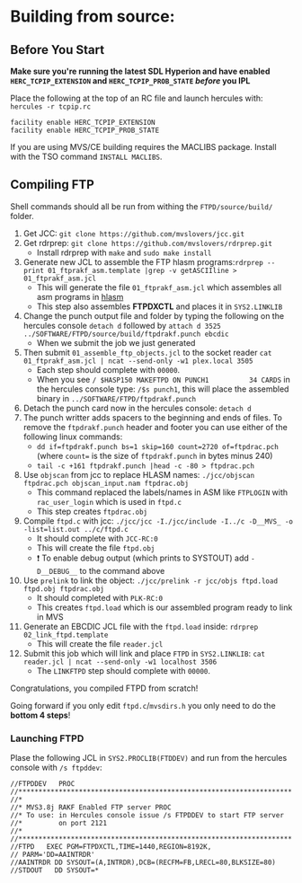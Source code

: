 # Building from source:

## Before You Start

**Make sure you're running the latest SDL Hyperion and have enabled `HERC_TCPIP_EXTENSION` and `HERC_TCPIP_PROB_STATE` *before* you IPL**

Place the following at the top of an RC file and launch hercules with: `hercules -r tcpip.rc`

```
facility enable HERC_TCPIP_EXTENSION
facility enable HERC_TCPIP_PROB_STATE
```

If you are using MVS/CE building requires the MACLIBS package. Install with the TSO command `INSTALL MACLIBS`.

## Compiling FTP

Shell commands should all be run from withing the `FTPD/source/build/` folder.

1) Get JCC: `git clone https://github.com/mvslovers/jcc.git`
2) Get rdrprep: `git clone https://github.com/mvslovers/rdrprep.git`
    - Install rdrprep with `make` and `sudo make install`
3) Generate new JCL to assemble the FTP hlasm programs:`rdrprep --print 01_ftprakf_asm.template |grep -v getASCIIline > 01_ftprakf_asm.jcl`
    - This will generate the file `01_ftprakf_asm.jcl` which assembles all asm programs in [hlasm](../hlasm)
    - This step also assembles **FTPDXCTL** and places it in `SYS2.LINKLIB`
4) Change the punch output file and folder by typing the following on the hercules console `detach d` followed by `attach d 3525 ../SOFTWARE/FTPD/source/build/ftpdrakf.punch ebcdic`
    - When we submit the job we just generated
5) Then submit `01_assemble_ftp_objects.jcl` to the socket reader `cat 01_ftprakf_asm.jcl | ncat --send-only -w1 plex.local 3505`
    - Each step should complete with `00000`.
    - When you see `/ $HASP150 MAKEFTPD ON PUNCH1          34 CARDS` in the hercules console type: `/$s punch1`, this will place the assembled binary in `../SOFTWARE/FTPD/ftpdrakf.punch`
6) Detach the punch card now in the hercules console: `detach d`
7) The punch writter adds spacers to the beginning and ends of files. To remove the `ftpdrakf.punch` header and footer you can use either of the following linux commands:
    - `dd if=ftpdrakf.punch bs=1 skip=160 count=2720 of=ftpdrac.pch` (where `count=` is the size of `ftpdrakf.punch` in bytes minus 240)
    - `tail -c +161 ftpdrakf.punch |head -c -80 > ftpdrac.pch`
8) Use `objscan` from jcc to replace HLASM names: `./jcc/objscan ftpdrac.pch objscan_input.nam ftpdrac.obj`
    - This command replaced the labels/names in ASM like `FTPLOGIN` with `rac_user_login` which is used in `ftpd.c`
    - This step creates `ftpdrac.obj`
9) Compile `ftpd.c` with jcc: `./jcc/jcc -I./jcc/include -I../c -D__MVS_ -o -list=list.out ../c/ftpd.c`
    - It should complete with `JCC-RC:0`
    - This will create the file `ftpd.obj`
    - :exclamation: To enable debug output (which prints to SYSTOUT) add `-D__DEBUG__` to the command above
10) Use `prelink` to link the object: `./jcc/prelink -r jcc/objs ftpd.load ftpd.obj ftpdrac.obj`
    - It should completed with `PLK-RC:0`
    - This creates `ftpd.load` which is our assembled program ready to link in MVS
11) Generate an EBCDIC JCL file with the `ftpd.load` inside: `rdrprep 02_link_ftpd.template`
    - This will create the file `reader.jcl`
12) Submit this job which will link and place `FTPD` in `SYS2.LINKLIB`: `cat reader.jcl | ncat --send-only -w1 localhost 3506`
    - The `LINKFTPD` step should complete with `00000`.

Congratulations, you compiled FTPD from scratch!

Going forward if you only edit `ftpd.c`/`mvsdirs.h` you only need to do the **bottom 4 steps**!

### Launching FTPD

Plase the following JCL in `SYS2.PROCLIB(FTDDEV)` and run from the hercules console with `/s ftpddev`:

```jcl
//FTPDDEV   PROC
//********************************************************************
//*
//* MVS3.8j RAKF Enabled FTP server PROC
//* To use: in Hercules console issue /s FTPDDEV to start FTP server
//*         on port 2121
//*
//********************************************************************
//FTPD   EXEC PGM=FTPDXCTL,TIME=1440,REGION=8192K,
// PARM='DD=AAINTRDR'
//AAINTRDR DD SYSOUT=(A,INTRDR),DCB=(RECFM=FB,LRECL=80,BLKSIZE=80)
//STDOUT   DD SYSOUT=*
```

